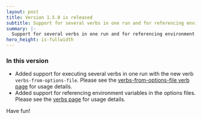 ```yaml
---
layout: post
title: Version 1.5.0 is released
subtitle: Support for several verbs in one run and for referencing environment variables in the options files
summary: |-
  Support for several verbs in one run and for referencing environment variables in the options files
hero_height: is-fullwidth
---
```


### In this version

- Added support for executing several verbs in one run with the new verb `verbs-from-options-file`. Please see the [verbs-from-options-file verb page](/verbs/verbs-from-options-file/) for usage details.
- Added support for referencing environment variables in the options files. Please see the [verbs page](/verbs/) for usage details.

Have fun!

